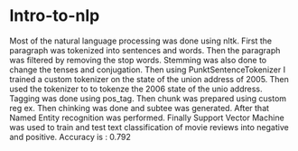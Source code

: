 # Intro-to-nlp
Most of the natural language processing was done using nltk.
First the paragraph was tokenized into sentences and words.
Then the paragraph was filtered by removing the stop words.
Stemming was also done to change the tenses and conjugation.
Then using PunktSentenceTokenizer I trained a custom tokenizer on the state of the union address of 2005.
Then used the tokenizer to to tokenze the 2006 state of the unio address.
Tagging was done using pos_tag.
Then chunk was prepared using custom reg ex.
Then chinking was done and subtee was generated.
After that Named Entity recognition was performed.
Finally Support Vector Machine was used to train and test text classification of movie reviews into negative and positive.
Accuracy is : 0.792

